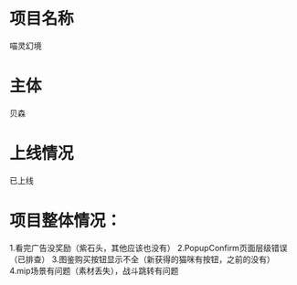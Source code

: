 # 项目名称
喵灵幻境
# 主体
贝森
# 上线情况
 已上线
# 项目整体情况：
 1.看完广告没奖励（紫石头，其他应该也没有）
2.PopupConfirm页面层级错误（已排查）
3.图鉴购买按钮显示不全（新获得的猫咪有按钮，之前的没有）
4.mip场景有问题（素材丢失），战斗跳转有问题
